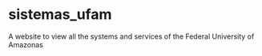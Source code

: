 # sistemas_ufam
A website to view all the systems and services of the Federal University of Amazonas
